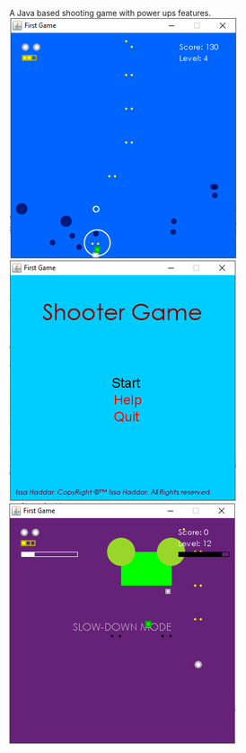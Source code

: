 A Java based shooting game with power ups features. 
![alt tag](https://raw.githubusercontent.com/iah10/ShooterGame/master/resources/Shooer.png)
![alt tag](https://raw.githubusercontent.com/iah10/ShooterGame/master/resources/shooter-menu.png)
![alt tag](https://raw.githubusercontent.com/iah10/ShooterGame/master/resources/shooter-wahesh.png)